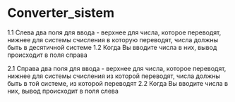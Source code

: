 # Converter_sistem
1.1 Слева два поля для ввода - верхнее для числа, которое переводят, нижнее для системы счисления в которую переводят, числа должны быть в десятичной системе
1.2 Когда Вы вводите числа в них, вывод происходит в поля справа

2.1 Справа два поля для ввода - верхнее для числа, которое переводят, нижнее для системы счисления из которой переводят, числа должны быть в той системе, из которой переводят
2.2 Когда Вы вводите числа в них, вывод происходит в поля слева

